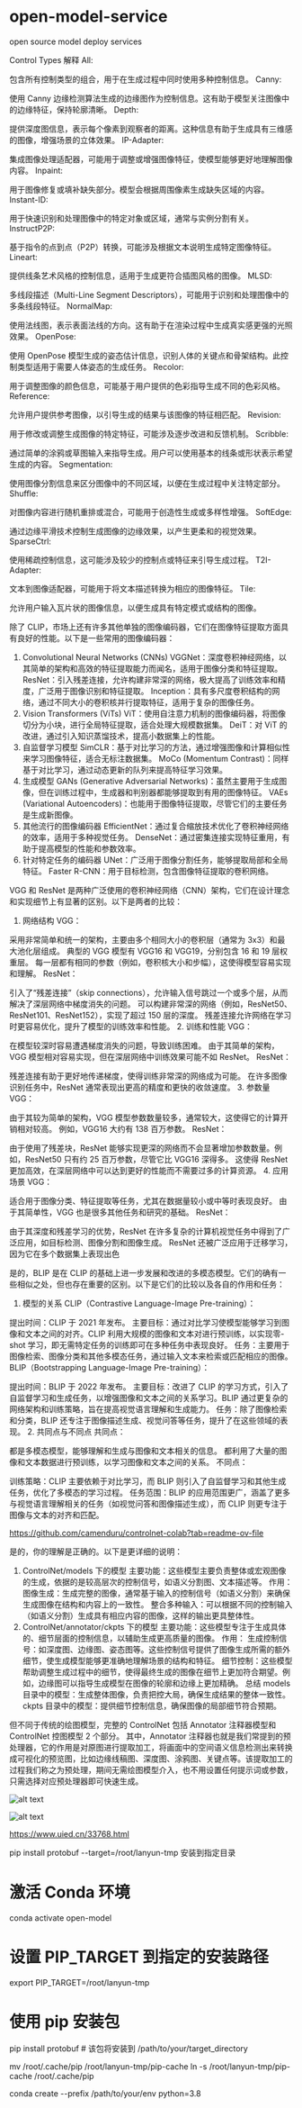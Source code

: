 # open-model-service
open source model deploy services

Control Types 解释
All:

包含所有控制类型的组合，用于在生成过程中同时使用多种控制信息。
Canny:

使用 Canny 边缘检测算法生成的边缘图作为控制信息。这有助于模型关注图像中的边缘特征，保持轮廓清晰。
Depth:

提供深度图信息，表示每个像素到观察者的距离。这种信息有助于生成具有三维感的图像，增强场景的立体效果。
IP-Adapter:

集成图像处理适配器，可能用于调整或增强图像特征，使模型能够更好地理解图像内容。
Inpaint:

用于图像修复或填补缺失部分。模型会根据周围像素生成缺失区域的内容。
Instant-ID:

用于快速识别和处理图像中的特定对象或区域，通常与实例分割有关。
InstructP2P:

基于指令的点到点（P2P）转换，可能涉及根据文本说明生成特定图像特征。
Lineart:

提供线条艺术风格的控制信息，适用于生成更符合插图风格的图像。
MLSD:

多线段描述（Multi-Line Segment Descriptors），可能用于识别和处理图像中的多条线段特征。
NormalMap:

使用法线图，表示表面法线的方向。这有助于在渲染过程中生成真实感更强的光照效果。
OpenPose:

使用 OpenPose 模型生成的姿态估计信息，识别人体的关键点和骨架结构。此控制类型适用于需要人体姿态的生成任务。
Recolor:

用于调整图像的颜色信息，可能基于用户提供的色彩指导生成不同的色彩风格。
Reference:

允许用户提供参考图像，以引导生成的结果与该图像的特征相匹配。
Revision:

用于修改或调整生成图像的特定特征，可能涉及逐步改进和反馈机制。
Scribble:

通过简单的涂鸦或草图输入来指导生成。用户可以使用基本的线条或形状表示希望生成的内容。
Segmentation:

使用图像分割信息来区分图像中的不同区域，以便在生成过程中关注特定部分。
Shuffle:

对图像内容进行随机重排或混合，可能用于创造性生成或多样性增强。
SoftEdge:

通过边缘平滑技术控制生成图像的边缘效果，以产生更柔和的视觉效果。
SparseCtrl:

使用稀疏控制信息，这可能涉及较少的控制点或特征来引导生成过程。
T2I-Adapter:

文本到图像适配器，可能用于将文本描述转换为相应的图像特征。
Tile:

允许用户输入瓦片状的图像信息，以便生成具有特定模式或结构的图像。



除了 CLIP，市场上还有许多其他单独的图像编码器，它们在图像特征提取方面具有良好的性能。以下是一些常用的图像编码器：

1. Convolutional Neural Networks (CNNs)
VGGNet：深度卷积神经网络，以其简单的架构和高效的特征提取能力而闻名，适用于图像分类和特征提取。
ResNet：引入残差连接，允许构建非常深的网络，极大提高了训练效率和精度，广泛用于图像识别和特征提取。
Inception：具有多尺度卷积结构的网络，通过不同大小的卷积核并行提取特征，适用于复杂的图像任务。
2. Vision Transformers (ViTs)
ViT：使用自注意力机制的图像编码器，将图像切分为小块，进行全局特征提取，适合处理大规模数据集。
DeiT：对 ViT 的改进，通过引入知识蒸馏技术，提高小数据集上的性能。
3. 自监督学习模型
SimCLR：基于对比学习的方法，通过增强图像和计算相似性来学习图像特征，适合无标注数据集。
MoCo (Momentum Contrast)：同样基于对比学习，通过动态更新的队列来提高特征学习效果。
4. 生成模型
GANs (Generative Adversarial Networks)：虽然主要用于生成图像，但在训练过程中，生成器和判别器都能够提取到有用的图像特征。
VAEs (Variational Autoencoders)：也能用于图像特征提取，尽管它们的主要任务是生成新图像。
5. 其他流行的图像编码器
EfficientNet：通过复合缩放技术优化了卷积神经网络的效率，适用于多种视觉任务。
DenseNet：通过密集连接实现特征重用，有助于提高模型的性能和参数效率。
6. 针对特定任务的编码器
UNet：广泛用于图像分割任务，能够提取局部和全局特征。
Faster R-CNN：用于目标检测，包含图像特征提取的卷积网络。


VGG 和 ResNet 是两种广泛使用的卷积神经网络（CNN）架构，它们在设计理念和实现细节上有显著的区别。以下是两者的比较：

1. 网络结构
VGG：

采用非常简单和统一的架构，主要由多个相同大小的卷积层（通常为 3x3）和最大池化层组成。
典型的 VGG 模型有 VGG16 和 VGG19，分别包含 16 和 19 层权重层。
每一层都有相同的参数（例如，卷积核大小和步幅），这使得模型容易实现和理解。
ResNet：

引入了“残差连接”（skip connections），允许输入信号跳过一个或多个层，从而解决了深层网络中梯度消失的问题。
可以构建非常深的网络（例如，ResNet50、ResNet101、ResNet152），实现了超过 150 层的深度。
残差连接允许网络在学习时更容易优化，提升了模型的训练效率和性能。
2. 训练和性能
VGG：

在模型较深时容易遭遇梯度消失的问题，导致训练困难。
由于其简单的架构，VGG 模型相对容易实现，但在深层网络中训练效果可能不如 ResNet。
ResNet：

残差连接有助于更好地传递梯度，使得训练非常深的网络成为可能。
在许多图像识别任务中，ResNet 通常表现出更高的精度和更快的收敛速度。
3. 参数量
VGG：

由于其较为简单的架构，VGG 模型参数数量较多，通常较大，这使得它的计算开销相对较高。
例如，VGG16 大约有 138 百万参数。
ResNet：

由于使用了残差块，ResNet 能够实现更深的网络而不会显著增加参数数量。例如，ResNet50 只有约 25 百万参数，尽管它比 VGG16 深得多。
这使得 ResNet 更加高效，在深层网络中可以达到更好的性能而不需要过多的计算资源。
4. 应用场景
VGG：

适合用于图像分类、特征提取等任务，尤其在数据量较小或中等时表现良好。
由于其简单性，VGG 也是很多其他任务和研究的基础。
ResNet：

由于其深度和残差学习的优势，ResNet 在许多复杂的计算机视觉任务中得到了广泛应用，如目标检测、图像分割和图像生成。
ResNet 还被广泛应用于迁移学习，因为它在多个数据集上表现出色

是的，BLIP 是在 CLIP 的基础上进一步发展和改进的多模态模型。它们的确有一些相似之处，但也存在重要的区别。以下是它们的比较以及各自的作用和任务：

1. 模型的关系
CLIP（Contrastive Language-Image Pre-training）：

提出时间：CLIP 于 2021 年发布。
主要目标：通过对比学习使模型能够学习到图像和文本之间的对齐。CLIP 利用大规模的图像和文本对进行预训练，以实现零-shot 学习，即无需特定任务的训练即可在多种任务中表现良好。
任务：主要用于图像检索、图像分类和其他多模态任务，通过输入文本来检索或匹配相应的图像。
BLIP（Bootstrapping Language-Image Pre-training）：

提出时间：BLIP 于 2022 年发布。
主要目标：改进了 CLIP 的学习方式，引入了自监督学习和生成任务，以增强图像和文本之间的关系学习。BLIP 通过更复杂的网络架构和训练策略，旨在提高视觉语言理解和生成能力。
任务：除了图像检索和分类，BLIP 还专注于图像描述生成、视觉问答等任务，提升了在这些领域的表现。
2. 共同点与不同点
共同点：

都是多模态模型，能够理解和生成与图像和文本相关的信息。
都利用了大量的图像和文本数据进行预训练，以学习图像和文本之间的关系。
不同点：

训练策略：CLIP 主要依赖于对比学习，而 BLIP 则引入了自监督学习和其他生成任务，优化了多模态的学习过程。
任务范围：BLIP 的应用范围更广，涵盖了更多与视觉语言理解相关的任务（如视觉问答和图像描述生成），而 CLIP 则更专注于图像与文本的对齐和匹配。


https://github.com/camenduru/controlnet-colab?tab=readme-ov-file

是的，你的理解是正确的。以下是更详细的说明：

1. ControlNet/models 下的模型
主要功能：这些模型主要负责整体或宏观图像的生成，依据的是较高层次的控制信号，如语义分割图、文本描述等。
作用：
图像生成：生成完整的图像，通常基于输入的控制信号（如语义分割）来确保生成图像在结构和内容上的一致性。
整合多种输入：可以根据不同的控制输入（如语义分割）生成具有相应内容的图像，这样的输出更具整体性。
2. ControlNet/annotator/ckpts 下的模型
主要功能：这些模型专注于生成具体的、细节层面的控制信息，以辅助生成更高质量的图像。
作用：
生成控制信号：如深度图、边缘图、姿态图等。这些控制信号提供了图像生成所需的额外细节，使生成模型能够更准确地理解场景的结构和特征。
细节控制：这些模型帮助调整生成过程中的细节，使得最终生成的图像在细节上更加符合期望。例如，边缘图可以指导生成模型在图像的轮廓和边缘上更加精确。
总结
models 目录中的模型：生成整体图像，负责把控大局，确保生成结果的整体一致性。
ckpts 目录中的模型：提供细节控制信息，确保图像的局部细节符合预期。




但不同于传统的绘图模型，完整的 ControlNet 包括 Annotator 注释器模型和 ControlNet 控图模型 2 个部分。
其中，Annotator 注释器也就是我们常提到的预处理器，它的作用是对原图进行提取加工，将画面中的空间语义信息检测出来转换成可视化的预览图，比如边缘线稿图、深度图、涂鸦图、关键点等。该提取加工的过程我们称之为预处理，期间无需绘图模型介入，也不用设置任何提示词或参数，只需选择对应预处理器即可快速生成。

![alt text](image.png)

![alt text](image-1.png)

https://www.uied.cn/33768.html


pip install protobuf --target=/root/lanyun-tmp   安装到指定目录

# 激活 Conda 环境
conda activate open-model

# 设置 PIP_TARGET 到指定的安装路径
export PIP_TARGET=/root/lanyun-tmp

# 使用 pip 安装包
pip install protobuf  # 该包将安装到 /path/to/your/target_directory


mv /root/.cache/pip /root/lanyun-tmp/pip-cache
ln -s /root/lanyun-tmp/pip-cache /root/.cache/pip

conda create --prefix /path/to/your/env python=3.8



